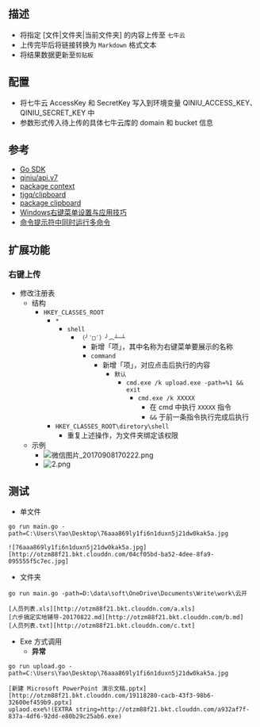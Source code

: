 
## 描述
- 将指定 [文件|文件夹|当前文件夹] 的内容上传至 `七牛云`
- 上传完毕后将链接转换为 `Markdown` 格式文本
- 将结果数据更新至`剪贴板`

## 配置
- 将七牛云 AccessKey 和 SecretKey 写入到环境变量 QINIU_ACCESS_KEY、QINIU_SECRET_KEY 中
- 参数形式传入待上传的具体七牛云库的 domain 和 bucket 信息

## 参考
- [Go SDK](https://developer.qiniu.com/kodo/sdk/1238/go)
- [qiniu/api.v7](https://github.com/qiniu/api.v7)
- [package context](https://godoc.org/golang.org/x/net/context)
- [tjgq/clipboard](https://github.com/tjgq/clipboard)
- [package clipboard](https://godoc.org/github.com/tjgq/clipboard)
- [Windows右键菜单设置与应用技巧](http://www.cnblogs.com/russellluo/archive/2011/11/25/2263817.html)
- [命令提示符中同时运行多命令](http://www.45it.com/order/200512/3041.htm)

## 扩展功能
### 右键上传
- 修改注册表
    - 结构
        - `HKEY_CLASSES_ROOT`
            - `*`
                - `shell`
                    - `（╯‵□′）╯︵┴─┴`
                    	- 新增「项」，其中名称为右键菜单要展示的名称
                    	- `command`
                        	- 新增「项」，对应点击后执行的内容
                        		- `默认`
                        			- `cmd.exe /k upload.exe -path=%1 && exit`
                        				- `cmd.exe /k XXXXX` 
                        					- 在 cmd 中执行 `XXXXX` 指令
                        					- `&&` 于前一条指令执行完成后执行
            - `HKEY_CLASSES_ROOT\diretory\shell`
                - 重复上述操作，为文件夹绑定该权限
    - 示例
        - ![微信图片_20170908170222.png](http://otzm88f21.bkt.clouddn.com/425eca95-80af-4988-97fc-a1676e190dd4.png)
        - ![2.png](http://otzm88f21.bkt.clouddn.com/0a666895-6f16-4dc8-8a4b-5493713fc25f.png)


## 测试
- 单文件
```
go run main.go -path=C:\Users\Yao\Desktop\76aaa869ly1fi6n1duxn5j21dw0kak5a.jpg

![76aaa869ly1fi6n1duxn5j21dw0kak5a.jpg][http://otzm88f21.bkt.clouddn.com/04cf05bd-ba52-4dee-8fa9-095555f5c7ec.jpg]
```

- 文件夹
```
go run main.go -path=D:\data\soft\OneDrive\Documents\Write\work\云开

[人员列表.xls][http://otzm88f21.bkt.clouddn.com/a.xls]
[六步搞定实地辅导-20170822.md][http://otzm88f21.bkt.clouddn.com/b.md]
[人员列表.txt][http://otzm88f21.bkt.clouddn.com/c.txt]
```

- Exe 方式调用
    - **异常**
```
go run upload.go -path=C:\Users\Yao\Desktop\76aaa869ly1fi6n1duxn5j21dw0kak5a.jpg

[新建 Microsoft PowerPoint 演示文稿.pptx][http://otzm88f21.bkt.clouddn.com/19118280-cacb-43f3-98b6-32600ef459b9.pptx]
uplaod.exe%!(EXTRA string=http://otzm88f21.bkt.clouddn.com/a932af7f-837a-4df6-92dd-e80b29c25ab6.exe)
```